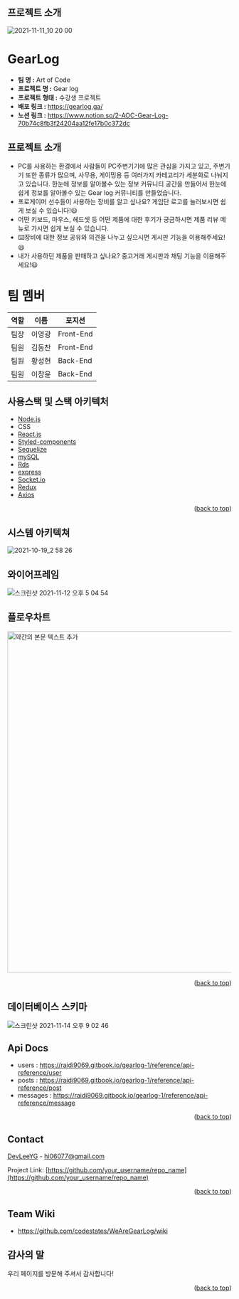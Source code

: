 ## 프로젝트 소개
![2021-11-11_10 20 00](https://user-images.githubusercontent.com/81807542/141426629-c69f7222-30fc-469c-95ad-aa6159a216a6.png)

# GearLog

- **팀 명 :** Art of Code
- **프로젝트 명 :** Gear log
- **프로젝트 형태 :** 수강생 프로젝트
- **배포 링크 :** https://gearlog.ga/
- **노션 링크 :** https://www.notion.so/2-AOC-Gear-Log-70b74c8fb3f24204aa12fe17b0c372dc
## 프로젝트 소개

- PC를 사용하는 환경에서 사람들이 PC주변기기에 많은 관심을 가지고 있고, 주변기기 또한 종류가 많으며, 사무용, 게이밍용 등 여러가지 카테고리가 세분화로 나눠지고 있습니다. 한눈에 정보를 알아볼수 있는 정보 커뮤니티 공간을 만들어서 한눈에 쉽게 정보를 알아볼수 있는 Gear log 커뮤니티를 만들었습니다.
- 프로게이머 선수들이 사용하는 장비를 알고 싶나요? 게임단 로고를 눌러보시면 쉽게 보실 수 있습니다!😃
- 어떤 키보드, 마우스, 헤드셋 등 어떤 제품에 대한 후기가 궁금하시면 제품 리뷰 메뉴로 가시면 쉽게 보실 수 있습니다.
- ⌨️장비에 대한 정보 공유와 의견을 나누고 싶으시면 게시판 기능을 이용해주세요!😃
- 내가 사용하던 제품을 판매하고 싶나요? 중고거래 게시판과 채팅 기능을 이용해주세요!😃

# 팀 멤버

|역할|이름|포지션|
|------|---|---|
|팀장|이영광|Front-End|
|팀원|김동찬|Front-End| 
|팀원|황성현|Back-End|
|팀원|이창윤|Back-End|








## 사용스택 및 스택 아키텍처

- [Node.js](https://nodejs.org/)
- CSS
- [React.js](https://reactjs.org/)
- [Styled-components](https://styled-components.com/)
- [Sequelize](https://sequelize.org/)
- [mySQL](https://www.mysql.com/)
- [Rds](https://aws.amazon.com/)
- [express](https://expressjs.com/ko/)
- [Socket.io](https://socket.io/)
- [Redux](https://ko.redux.js.org/)
- [Axios](https://www.axios.com/)





<p align="right">(<a href="#top">back to top</a>)</p>


## 시스템 아키텍쳐

![2021-10-19_2 58 26](https://user-images.githubusercontent.com/81807542/138013131-ee6160d7-a16a-4472-b017-f5b38866f08b.png)


## 와이어프레임
![스크린샷 2021-11-12 오후 5 04 54](https://user-images.githubusercontent.com/81807542/141432470-e7b73a52-9499-43dd-9371-f74e08bde722.png)


## 플로우차트
<img width="768" alt="약간의 본문 텍스트 추가" src="https://user-images.githubusercontent.com/81807542/138022705-37dd4b15-79f2-4c34-b713-442da6fdbcbb.png">


<p align="right">(<a href="#top">back to top</a>)</p>


## 데이터베이스 스키마

![스크린샷 2021-11-14 오후 9 02 46](https://user-images.githubusercontent.com/81807542/141680214-1a950755-feda-4569-a9bf-6ea6471b3d15.png)


<!-- LICENSE -->
## Api Docs

* users : https://raidi9069.gitbook.io/gearlog-1/reference/api-reference/user
* posts : https://raidi9069.gitbook.io/gearlog-1/reference/api-reference/post
* messages : https://raidi9069.gitbook.io/gearlog-1/reference/api-reference/message

<p align="right">(<a href="#top">back to top</a>)</p>



<!-- CONTACT -->
## Contact

[DevLeeYG](https://github.com/DevLeeYG) - hi06077@gmail.com

Project Link: [https://github.com/your_username/repo_name](https://github.com/your_username/repo_name)

<p align="right">(<a href="#top">back to top</a>)</p>

## Team Wiki

* https://github.com/codestates/WeAreGearLog/wiki



## 감사의 말

우리 페이지를 방문해 주셔서 감사합니다! 


<p align="right">(<a href="#top">back to top</a>)</p>

